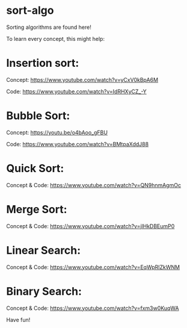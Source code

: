 # sort-algo
Sorting algorithms are found here!

To learn every concept, this might help:
# Insertion sort:
  Concept: https://www.youtube.com/watch?v=yCxV0kBpA6M
 
  Code: https://www.youtube.com/watch?v=IdRHXyCZ_-Y
  
# Bubble Sort:
  Concept: https://youtu.be/o4bAoo_gFBU
  
  Code: https://www.youtube.com/watch?v=BMtpaXddJ88
  
# Quick Sort:
  Concept & Code: https://www.youtube.com/watch?v=QN9hnmAgmOc
  
 # Merge Sort:
  Concept & Code: https://www.youtube.com/watch?v=jlHkDBEumP0

 # Linear Search:
  Concept & Code: https://www.youtube.com/watch?v=EqWpRlZkWNM

 # Binary Search:
  Concept & Code: https://www.youtube.com/watch?v=fxm3w0KuqWA

Have fun!
